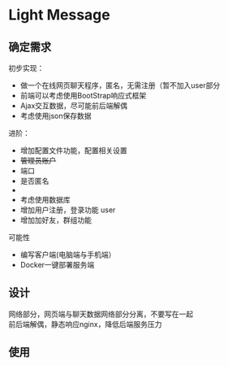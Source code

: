 # Light Message

## 确定需求

初步实现：

 - 做一个在线网页聊天程序，匿名，无需注册（暂不加入user部分
 - 前端可以考虑使用BootStrap响应式框架
 - Ajax交互数据，尽可能前后端解偶
 - 考虑使用json保存数据
 
进阶：

 - 增加配置文件功能，配置相关设置
  - ~~管理员账户~~
  - 端口
  - 是否匿名
  - 
 - 考虑使用数据库
 - 增加用户注册，登录功能 user
 - 增加加好友，群组功能
 
可能性

 - 编写客户端(电脑端与手机端）
 - Docker一键部署服务端
 
## 设计

网络部分，网页端与聊天数据网络部分分离，不要写在一起  
前后端解偶，静态响应nginx，降低后端服务压力

## 使用
